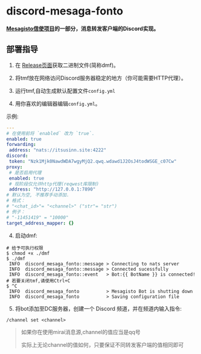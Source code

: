 # discord-mesaga-fonto 

**[Mesagisto信使项目](https://github.com/MeowCat-Studio/mesagisto)的一部分，消息转发客户端的Discord实现。**

## 部署指导

 1. 在 [Release页面](https://github.com/MeowCat-Studio/discord-mesaga-fonto/releases)获取二进制文件(简称dmf)。

  2. 将tmf放在网络访问Discord服务器稳定的地方（你可能需要HTTP代理）。
  3. 运行tmf,自动生成默认配置文件`config.yml`
  4. 用你喜欢的编辑器编辑`config.yml`。

   示例:
 ```yaml
---
# 在使用前将 `enabled` 改为 `true`.
enabled: true
forwarding:
  address: "nats://itsusinn.site:4222"
discord:
  token: "Nzk1Mjk0NawdWDA7wgyMjQ2.qwq.wdawd1J2OsJ4todWSGE_c07Cw"
proxy:
  # 是否启用代理
  enabled: true
  # 现阶段仅允许http代理(reqwest库限制)
  address: "http://127.0.0.1:7890"
# 默认为空, 不推荐手动添加.
# 格式：
# "<chat_id>"= "<channel>" ("str"= "str")
# 例子：
# "-11451419" = "10000"
target_address_mapper: {}

 ```
 4. 启动dmf:
 ```shell
 # 给予可执行权限
 $ chmod +x ./dmf
 $ ./dmf
  INFO  discord_mesaga_fonto::message > Connecting to nats server
  INFO  discord_mesaga_fonto::message > Connected sucessfully
  INFO  discord_mesaga_fonto::event   > Bot:{{ BotName }} is connected!
 # 若要关闭tmf,请使用Ctrl+C
 $ ^C
  INFO  discord_mesaga_fonto          > Mesagisto Bot is shutting down
  INFO  discord_mesaga_fonto          > Saving configuration file
 ```
 5. 将bot添加至DC服务器，创建一个 Discord 频道，并在频道内输入指令:

 `/channel set <channel>`

> 如果你在使用mirai消息源,channel的值应当是qq号
>
> 实际上无论channel的值如何，只要保证不同转发客户端的值相同即可
